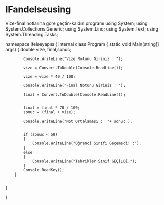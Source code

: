 # IFandelseusing
Vize-final notlarına göre geçtin-kaldın programı
using System;
using System.Collections.Generic;
using System.Linq;
using System.Text;
using System.Threading.Tasks;

namespace ifelseyapısı
{
    internal class Program
    {
        static void Main(string[] args)
        {
            double vize, final,sonuc;

            Console.WriteLine("Vize Notunu Giriniz : ");

            vize = Convert.ToDouble(Console.ReadLine());

            vize = vize * 40 / 100;

            Console.WriteLine("Final Notunu Giriniz : ");

            final = Convert.ToDouble(Console.ReadLine());


            final = final * 70 / 100;
            sonuc = (final + vize);

            Console.WriteLine("Not Ortalaması :  "+ sonuc );
            

            if (sonuc < 50)
            {
                Console.WriteLine("Öğrenci Sınıfı Geçemedi! :");
            }
            else
            {
                Console.WriteLine("Tebrikler Sınıf GEÇİLDİ.");
            }
            Console.ReadKey();
        }
            
        
    }
}
